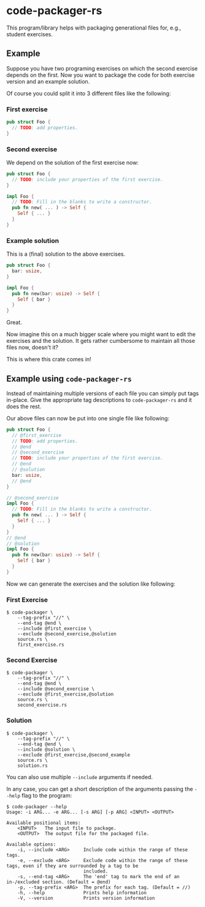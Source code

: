 # code-packager-rs
This program/library helps with packaging generational files for, e.g., student exercises.

## Example
Suppose you have two programing exercises on which the second exercise depends on the first.
Now you want to package the code for both exercise version and an example solution.

Of course you could split it into 3 different files like the following:

### First exercise
```rust
pub struct Foo {
  // TODO: add properties.
}
```

### Second exercise
We depend on the solution of the first exercise now:
```rust
pub struct Foo {
  // TODO: include your properties of the first exercise.
}

impl Foo {
  // TODO: Fill in the blanks to write a constructor.
  pub fn new( ... ) -> Self {
    Self { ... }
  }
}
```

### Example solution
This is a (final) solution to the above exercises.
```rust
pub struct Foo {
  bar: usize,
}

impl Foo {
  pub fn new(bar: usize) -> Self {
    Self { bar }
  }
}
```

Great.

Now imagine this on a much bigger scale where you might want to edit the exercises and the solution.
It gets rather cumbersome to maintain all those files now, doesn't it?

This is where this crate comes in! <br>

## Example using `code-packager-rs`
Instead of maintaining multiple versions of each file you can simply put tags in-place.
Give the appropriate tag descriptions to `code-packager-rs` and it does the rest.

Our above files can now be put into one single file like following:
```rust
pub struct Foo {
  // @first_exercise
  // TODO: add properties.
  // @end
  // @second_exercise
  // TODO: include your properties of the first exercise.
  // @end
  // @solution
  bar: usize,
  // @end
}

// @second_exercise
impl Foo {
  // TODO: Fill in the blanks to write a constructor.
  pub fn new( ... ) -> Self {
    Self { ... }
  }
}
// @end
// @solution
impl Foo {
  pub fn new(bar: usize) -> Self {
    Self { bar }
  }
}
```

Now we can generate the exercises and the solution like following:

### First Exercise
```shell
$ code-packager \
    --tag-prefix "//" \
    --end-tag @end \
    --include @first_exercise \
    --exclude @second_exercise,@solution
    source.rs \
    first_exercise.rs
```

### Second Exercise
```shell
$ code-packager \
    --tag-prefix "//" \
    --end-tag @end \
    --include @second_exercise \
    --exclude @first_exercise,@solution
    source.rs \
    second_exercise.rs
```

### Solution
```shell
$ code-packager \
    --tag-prefix "//" \
    --end-tag @end \
    --include @solution \
    --exclude @first_exercise,@second_example
    source.rs \
    solution.rs
```

You can also use multiple `--include` arguments if needed.

In any case, you can get a short description of the arguments passing the `--help` flag to the program:
```shell
$ code-packager --help
Usage: -i ARG... -e ARG... [-s ARG] [-p ARG] <INPUT> <OUTPUT>

Available positional items:
    <INPUT>   The input file to package.
    <OUTPUT>  The output file for the packaged file.

Available options:
    -i, --include <ARG>     Include code within the range of these tags.
    -e, --exclude <ARG>     Exclude code within the range of these tags, even if they are surrounded by a tag to be
                            included.
    -s, --end-tag <ARG>     The 'end' tag to mark the end of an in-/excluded section. (Default = @end)
    -p, --tag-prefix <ARG>  The prefix for each tag. (Default = //)
    -h, --help              Prints help information
    -V, --version           Prints version information
```
